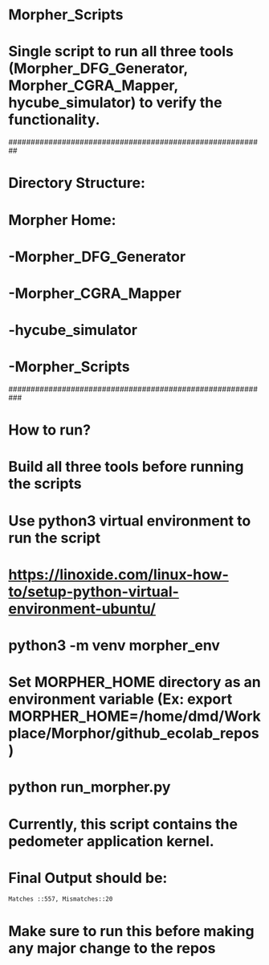 # Morpher_Scripts
# Single script to run all three tools (Morpher_DFG_Generator, Morpher_CGRA_Mapper, hycube_simulator) to verify the functionality.
 
##########################################################
# Directory Structure:
# Morpher Home:
#     -Morpher_DFG_Generator
#     -Morpher_CGRA_Mapper
#     -hycube_simulator
#     -Morpher_Scripts

###########################################################
# How to run?

# Build all three tools before running the scripts

# Use python3 virtual environment to run the script
# https://linoxide.com/linux-how-to/setup-python-virtual-environment-ubuntu/

# python3 -m venv morpher_env

# Set MORPHER_HOME directory as an environment variable (Ex: export MORPHER_HOME=/home/dmd/Workplace/Morphor/github_ecolab_repos)

# python run_morpher.py 
# Currently, this script contains the pedometer application kernel. 
# Final Output should be: 
	Matches ::557, Mismatches::20 
# Make sure to run this before making any major change to the repos

